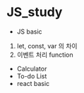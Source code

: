 # JS_study

- JS basic 
1. let, const, var 의 차이
2. 이벤트 처리 function

- Calculator
- To-do List
- react basic
